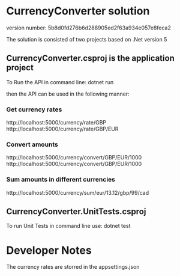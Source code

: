# CurrencyConverter solution

version number: 5b8d0fd276b6d288905ed2f63a934e057e8feca2

The solution is consisted of two projects based on .Net version 5


## CurrencyConverter.csproj is the application project
To Run the API in command line:
dotnet run

then the API can be used in the following manner:

### Get currency rates
http://localhost:5000/currency/rate/GBP
http://localhost:5000/currency/rate/GBP/EUR

### Convert amounts
http://localhost:5000/currency/convert/GBP/EUR/1000
http://localhost:5000/currency/convert/GBP/EUR/1000

### Sum amounts in different currencies
http://localhost:5000/currency/sum/eur/13.12/gbp/99/cad


## CurrencyConverter.UnitTests.csproj
To run Unit Tests in command line use:
dotnet test

# Developer Notes
The currency rates are storred in the appsettings.json
